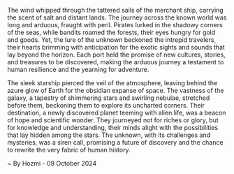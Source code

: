 
The wind whipped through the tattered sails of the merchant ship, carrying the scent of salt and distant lands.  The journey across the known world was long and arduous, fraught with peril. Pirates lurked in the shadowy corners of the seas, while bandits roamed the forests, their eyes hungry for gold and goods. Yet, the lure of the unknown beckoned the intrepid travelers, their hearts brimming with anticipation for the exotic sights and sounds that lay beyond the horizon. Each port held the promise of new cultures, stories, and treasures to be discovered, making the arduous journey a testament to human resilience and the yearning for adventure. 

The sleek starship pierced the veil of the atmosphere, leaving behind the azure glow of Earth for the obsidian expanse of space. The vastness of the galaxy, a tapestry of shimmering stars and swirling nebulae, stretched before them, beckoning them to explore its uncharted corners. Their destination, a newly discovered planet teeming with alien life, was a beacon of hope and scientific wonder. They journeyed not for riches or glory, but for knowledge and understanding, their minds alight with the possibilities that lay hidden among the stars. The unknown, with its challenges and mysteries, was a siren call, promising a future of discovery and the chance to rewrite the very fabric of human history. 

~ By Hozmi - 09 October 2024

